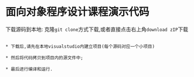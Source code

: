 # 面向对象程序设计课程演示代码

下载源码到本地: 克隆`git clone`方式下载,或者直接点击右上角`download zIP`下载

```

* 下载后,请先在本地visualstudio内建立项目(每个源码对应一个小项目) 

* 然后将代码拷贝到项目内的源文件中;

* 最后进行编译和运行.

```

